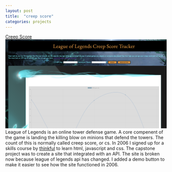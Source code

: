 ```yaml
---
layout: post
title:  "creep score"
categories: projects
---
```



[Creep Score](/Lol-api/)
![Image of a poorly made dashboard](/assets/lol-creep-score.png)
League of Legends is an online tower defense game. A core compenent of the game is landing the killing blow on minions that defend the towers. The count of this is normally called creep score, or cs.
In 2006 I signed up for a skills course by [thinkful](https://www.thinkful.com) to learn html, javascript and css. The capstone project was to create a site that integrated with an API. The site is broken now because league of legends api has changed. I added a demo button to make it easier to see how the site functioned in 2006.




